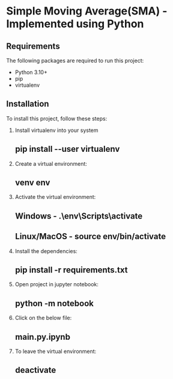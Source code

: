 # Simple Moving Average(SMA) - Implemented using Python

## Requirements

The following packages are required to run this project:

* Python 3.10+
* pip
* virtualenv

## Installation

To install this project, follow these steps:

1. Install virtualenv into your system

    ## pip install --user virtualenv

2. Create a virtual environment:

    ## venv env

3. Activate the virtual environment:

    ## Windows - .\env\Scripts\activate
    ## Linux/MacOS - source env/bin/activate

4. Install the dependencies:

    ## pip install -r requirements.txt

5. Open project in jupyter notebook:

    ## python -m notebook

6. Click on the below file:

    ## main.py.ipynb

7. To leave the virtual environment:

    ## deactivate
